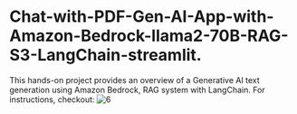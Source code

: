 # Chat-with-PDF-Gen-AI-App-with-Amazon-Bedrock-llama2-70B-RAG-S3-LangChain-streamlit.
This hands-on project provides an overview of a Generative AI text generation using Amazon Bedrock, RAG system with LangChain.
For instructions, checkout: 
![6](https://github.com/zcodehub/Chat-with-PDF-Gen-AI-App-with-Amazon-Bedrock-llama2-70B-RAG-S3-LangChain-streamlit/assets/106200765/0a699614-2ed6-4b98-906a-0f74081d916e)

